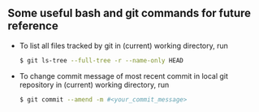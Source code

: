 ## Some useful bash and git commands for future reference 

* To list all files tracked by git in (current) working directory, run 
	```bash 
	$ git ls-tree --full-tree -r --name-only HEAD
	``` 
* To change commit message of most recent commit in local git repository in (current) working directory, run 
   ```bash 
   $ git commit --amend -m #<your_commit_message> 
   ``` 